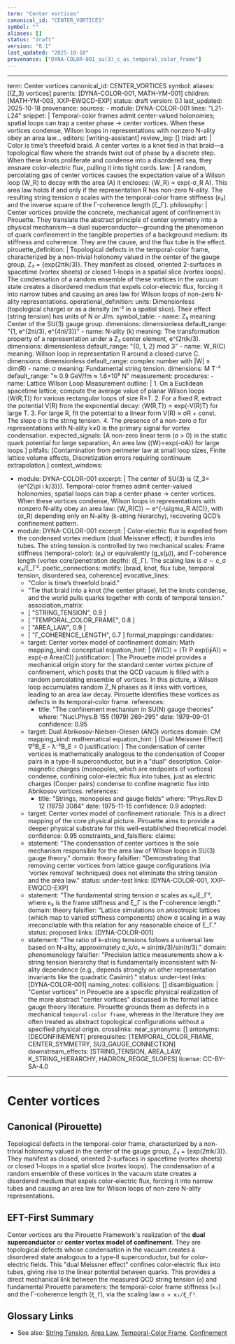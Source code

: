```yaml
---
term: "Center vortices"
canonical_id: "CENTER_VORTICES"
symbol: ""
aliases: []
status: "draft"
version: "0.1"
last_updated: "2025-10-18"
provenance: ["DYNA-COLOR-001_su(3)_c_as_temporal_color_frame"]
---
```


---
term: Center vortices
canonical_id: CENTER_VORTICES
symbol: 
aliases: [(Z_3) vortices]
parents: [DYNA-COLOR-001, MATH-YM-001]
children: [MATH-YM-003, XXP-EWQCD-EXP]
status: draft
version: 0.1
last_updated: 2025-10-18
provenance:
  sources:
    - module: DYNA-COLOR-001
      lines: "L21-L24"
      snippet: |
        Temporal-color frames admit center-valued holonomies; spatial loops can trap a center phase → center vortices. When these vortices condense, Wilson loops in representations with nonzero N-ality obey an area law...
  editors: [writing-assistant]
  review_log: []
triad:
  art: |
    Color is time’s threefold braid. A center vortex is a knot tied in that braid—a topological flaw where the strands twist out of phase by a discrete step. When these knots proliferate and condense into a disordered sea, they ensnare color-electric flux, pulling it into tight cords.
  law: |
    A random, percolating gas of center vortices causes the expectation value of a Wilson loop (W_R) to decay with the area (A) it encloses: ⟨W_R⟩ ∝ exp(-σ_R A). This area law holds if and only if the representation R has non-zero N-ality. The resulting string tension σ scales with the temporal-color frame stiffness (κ₃) and the inverse square of the Γ-coherence length (ξ_Γ).
  philosophy: |
    Center vortices provide the concrete, mechanical agent of confinement in Pirouette. They translate the abstract principle of center symmetry into a physical mechanism—a dual superconductor—grounding the phenomenon of quark confinement in the tangible properties of a background medium: its stiffness and coherence. They are the cause, and the flux tube is the effect.
pirouette_definition: |
  Topological defects in the temporal-color frame, characterized by a non-trivial holonomy valued in the center of the gauge group, Z₃ = {exp(2πik/3)}. They manifest as closed, oriented 2-surfaces in spacetime (vortex sheets) or closed 1-loops in a spatial slice (vortex loops). The condensation of a random ensemble of these vortices in the vacuum state creates a disordered medium that expels color-electric flux, forcing it into narrow tubes and causing an area law for Wilson loops of non-zero N-ality representations.
operational_definition:
  units: Dimensionless (topological charge) or as a density (m⁻² in a spatial slice). Their effect (string tension) has units of N or J/m.
  symbol_table:
    - name: Z₃
      meaning: Center of the SU(3) gauge group.
      dimensions: dimensionless
      default_range: "{1, e^(2πi/3), e^(4πi/3)}"
    - name: N-ality (k)
      meaning: The transformation property of a representation under a Z₃ center element, e^(2πik/3).
      dimensions: dimensionless
      default_range: "{0, 1, 2} mod 3"
    - name: W_R(C)
      meaning: Wilson loop in representation R around a closed curve C.
      dimensions: dimensionless
      default_range: complex number with |W| ≤ dim(R)
    - name: σ
      meaning: Fundamental string tension.
      dimensions: M T⁻²
      default_range: "≈ 0.9 GeV/fm ≈ 1.6×10⁵ N"
  measurement:
    procedures:
      - name: Lattice Wilson Loop Measurement
        outline: |
          1. On a Euclidean spacetime lattice, compute the average value of planar Wilson loops ⟨W(R,T)⟩ for various rectangular loops of size R×T.
          2. For a fixed R, extract the potential V(R) from the exponential decay: ⟨W(R,T)⟩ ∝ exp(-V(R)T) for large T.
          3. For large R, fit the potential to a linear form V(R) ≈ σR + const. The slope σ is the string tension.
          4. The presence of a non-zero σ for representations with N-ality k≠0 is the primary signal for vortex condensation.
        expected_signals: [A non-zero linear term (σ > 0) in the static quark potential for large separation, An area law (⟨W⟩∝exp(-σA)) for large loops.]
        pitfalls: [Contamination from perimeter law at small loop sizes, Finite lattice volume effects, Discretization errors requiring continuum extrapolation.]
context_windows:
  - module: DYNA-COLOR-001
    excerpt: |
      The center of SU(3) is (Z_3={e^{2\pi i k/3}}). Temporal-color frames admit center-valued holonomies; spatial loops can trap a center phase → center vortices. When these vortices condense, Wilson loops in representations with nonzero N-ality obey an area law: ⟨W_R(C)⟩ ∼ e^{-\sigma_R A(C)}, with (σ_R) depending only on N-ality (k-string hierarchy), recovering QCD’s confinement pattern.
  - module: DYNA-COLOR-001
    excerpt: |
      Color-electric flux is expelled from the condensed vortex medium (dual Meissner effect); it bundles into tubes. The string tension is controlled by two mechanical scales: Frame stiffness (temporal-color): (κ₃) or equivalently (g_s(μ)), and Γ-coherence length (vortex core/penetration depth): (ξ_Γ). The scaling law is σ ∼ c_σ κ₃/ξ_Γ².
poetic_connections:
  motifs: [braid, knot, flux tube, temporal tension, disordered sea, coherence]
  evocative_lines:
    - "Color is time’s threefold braid."
    - "Tie that braid into a knot (the center phase), let the knots condense, and the world pulls quarks together with cords of temporal tension."
  association_matrix:
    - [ "STRING_TENSION", 0.9 ]
    - [ "TEMPORAL_COLOR_FRAME", 0.8 ]
    - [ "AREA_LAW", 0.9 ]
    - [ "Γ_COHERENCE_LENGTH", 0.7 ]
formal_mappings:
  candidates:
    - target: Center vortex model of confinement
      domain: Math
      mapping_kind: conceptual
      equation_hint: |
        ⟨W(C)⟩ = ⟨Tr P exp(i∮A)⟩ ∝ exp(-σ Area(C))
      justification: |
        The Pirouette model provides a mechanical origin story for the standard center vortex picture of confinement, which posits that the QCD vacuum is filled with a random percolating ensemble of vortices. In this picture, a Wilson loop accumulates random Z_N phases as it links with vortices, leading to an area law decay. Pirouette identifies these vortices as defects in its temporal-color frame.
      references:
        - title: "The confinement mechanism in SU(N) gauge theories"
          where: "Nucl.Phys.B 155 (1979) 269-295"
          date: 1979-09-01
      confidence: 0.95
    - target: Dual Abrikosov-Nielsen-Olesen (ANO) vortices
      domain: CM
      mapping_kind: mathematical
      equation_hint: |
        (Dual Meissner Effect) ∇²B_E - λ⁻²B_E = 0
      justification: |
        The condensation of center vortices is mathematically analogous to the condensation of Cooper pairs in a type-II superconductor, but in a "dual" description. Color-magnetic charges (monopoles, which are endpoints of vortices) condense, confining color-electric flux into tubes, just as electric charges (Cooper pairs) condense to confine magnetic flux into Abrikosov vortices.
      references:
        - title: "Strings, monopoles and gauge fields"
          where: "Phys.Rev.D 12 (1975) 3084"
          date: 1975-11-15
      confidence: 0.9
  adopted:
    - target: Center vortex model of confinement
      rationale: This is a direct mapping of the core physical picture. Pirouette aims to provide a deeper physical substrate for this well-established theoretical model.
      confidence: 0.95
constraints_and_falsifiers:
  claims:
    - statement: "The condensation of center vortices is the sole mechanism responsible for the area law of Wilson loops in SU(3) gauge theory."
      domain: theory
      falsifier: "Demonstrating that removing center vortices from lattice gauge configurations (via 'vortex removal' techniques) does not eliminate the string tension and the area law."
      status: under-test
      links: [DYNA-COLOR-001, XXP-EWQCD-EXP]
    - statement: "The fundamental string tension σ scales as κ₃/ξ_Γ², where κ₃ is the frame stiffness and ξ_Γ is the Γ-coherence length."
      domain: theory
      falsifier: "Lattice simulations on anisotropic lattices (which map to varied stiffness components) show σ scaling in a way irreconcilable with this relation for any reasonable choice of ξ_Γ."
      status: proposed
      links: [DYNA-COLOR-001]
    - statement: "The ratio of k-string tensions follows a universal law based on N-ality, approximately σ_k/σ₁ ≈ sin(πk/3)/sin(π/3)."
      domain: phenomenology
      falsifier: "Precision lattice measurements show a k-string tension hierarchy that is fundamentally inconsistent with N-ality dependence (e.g., depends strongly on other representation invariants like the quadratic Casimir)."
      status: under-test
      links: [DYNA-COLOR-001]
naming_notes:
  collisions: []
  disambiguation: |
    "Center vortices" in Pirouette are a specific physical realization of the more abstract "center vortices" discussed in the formal lattice gauge theory literature. Pirouette grounds them as defects in a mechanical `temporal-color frame`, whereas in the literature they are often treated as abstract topological configurations without a specified physical origin.
crosslinks:
  near_synonyms: []
  antonyms: [DECONFINEMENT]
  prerequisites: [TEMPORAL_COLOR_FRAME, CENTER_SYMMETRY, SU3_GAUGE_CONNECTION]
  downstream_effects: [STRING_TENSION, AREA_LAW, K_STRING_HIERARCHY, HADRON_REGGE_SLOPES]
license: CC-BY-SA-4.0
---

# Center vortices

## Canonical (Pirouette)
Topological defects in the temporal-color frame, characterized by a non-trivial holonomy valued in the center of the gauge group, Z₃ = {exp(2πik/3)}. They manifest as closed, oriented 2-surfaces in spacetime (vortex sheets) or closed 1-loops in a spatial slice (vortex loops). The condensation of a random ensemble of these vortices in the vacuum state creates a disordered medium that expels color-electric flux, forcing it into narrow tubes and causing an area law for Wilson loops of non-zero N-ality representations.

## EFT-First Summary
Center vortices are the Pirouette Framework's realization of the **dual superconductor** or **center vortex model of confinement**. They are topological defects whose condensation in the vacuum creates a disordered state analogous to a type-II superconductor, but for color-electric fields. This "dual Meissner effect" confines color-electric flux into tubes, giving rise to the linear potential between quarks. This provides a direct mechanical link between the measured QCD string tension (`σ`) and fundamental Pirouette parameters: the temporal-color frame stiffness (`κ₃`) and the Γ-coherence length (`ξ_Γ`), via the scaling law `σ ∝ κ₃/ξ_Γ²`.

## Glossary Links
- See also: [String Tension](<link>), [Area Law](<link>), [Temporal-Color Frame](<link>), [Confinement](<link>)